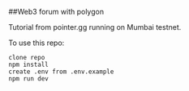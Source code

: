 ##Web3 forum with polygon 

Tutorial from pointer.gg running on Mumbai testnet.

To use this repo:

```
clone repo
npm install
create .env from .env.example
npm run dev
```

